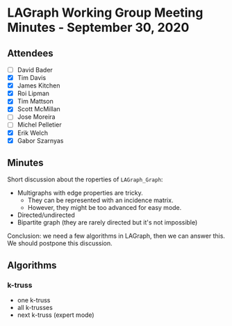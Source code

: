 # LAGraph Working Group Meeting Minutes - September 30, 2020

## Attendees
- [ ] David Bader
- [X] Tim Davis
- [X] James Kitchen
- [X] Roi Lipman
- [X] Tim Mattson
- [X] Scott McMillan
- [ ] Jose Moreira
- [ ] Michel Pelletier
- [X] Erik Welch
- [X] Gabor Szarnyas

## Minutes

Short discussion about the roperties of `LAGraph_Graph`:
* Multigraphs with edge properties are tricky.
  * They can be represented with an incidence matrix.
  * However, they might be too advanced for easy mode.
* Directed/undirected
* Bipartite graph (they are rarely directed but it's not impossible)

Conclusion: we need a few algorithms in LAGraph, then we can answer this. We should postpone this discussion.

## Algorithms

### k-truss

* one k-truss
* all k-trusses
* next k-truss (expert mode)
